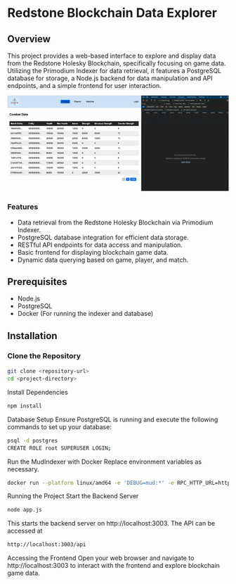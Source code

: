 # Redstone Blockchain Data Explorer

## Overview
This project provides a web-based interface to explore and display data from the Redstone Holesky Blockchain, specifically focusing on game data. Utilizing the Primodium Indexer for data retrieval, it features a PostgreSQL database for storage, a Node.js backend for data manipulation and API endpoints, and a simple frontend for user interaction.

![Example GIF](demo.gif)

### Features
- Data retrieval from the Redstone Holesky Blockchain via Primodium Indexer.
- PostgreSQL database integration for efficient data storage.
- RESTful API endpoints for data access and manipulation.
- Basic frontend for displaying blockchain game data.
- Dynamic data querying based on game, player, and match.

## Prerequisites
- Node.js 
- PostgreSQL 
- Docker (For running the indexer and database)

## Installation

### Clone the Repository
```bash
git clone <repository-url>
cd <project-directory>
```
Install Dependencies
```bash
npm install
```

Database Setup
Ensure PostgreSQL is running and execute the following commands to set up your database:

```bash
psql -d postgres
CREATE ROLE root SUPERUSER LOGIN;
```
Run the MudIndexer with Docker
Replace environment variables as necessary.
```bash
docker run --platform linux/amd64 -e 'DEBUG=mud:*' -e RPC_HTTP_URL=https://rpc.holesky.redstone.xyz -e RPC_WS_URL=wss://rpc.holesky.redstone.xyz/ws -e DATABASE_URL=postgres://host.docker.internal/postgres -e START_BLOCK=895629 -p 3001:3001 ghcr.io/latticexyz/store-indexer:latest pnpm start:postgres-decoded
```

Running the Project
Start the Backend Server
```bash
node app.js
```

This starts the backend server on http://localhost:3003. The API can be accessed at 
```bash
http://localhost:3003/api
```

Accessing the Frontend
Open your web browser and navigate to http://localhost:3003 to interact with the frontend and explore blockchain game data.
